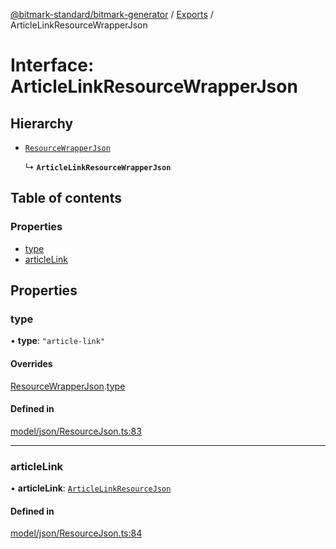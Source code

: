 [@bitmark-standard/bitmark-generator](../API.md) / [Exports](../modules.md) / ArticleLinkResourceWrapperJson

# Interface: ArticleLinkResourceWrapperJson

## Hierarchy

- [`ResourceWrapperJson`](ResourceWrapperJson.md)

  ↳ **`ArticleLinkResourceWrapperJson`**

## Table of contents

### Properties

- [type](ArticleLinkResourceWrapperJson.md#type)
- [articleLink](ArticleLinkResourceWrapperJson.md#articleLink)

## Properties

### type

• **type**: ``"article-link"``

#### Overrides

[ResourceWrapperJson](ResourceWrapperJson.md).[type](ResourceWrapperJson.md#type)

#### Defined in

[model/json/ResourceJson.ts:83](https://github.com/getMoreBrain/bitmark-generator/blob/ccb191f/src/model/json/ResourceJson.ts#L83)

___

### articleLink

• **articleLink**: [`ArticleLinkResourceJson`](ArticleLinkResourceJson.md)

#### Defined in

[model/json/ResourceJson.ts:84](https://github.com/getMoreBrain/bitmark-generator/blob/ccb191f/src/model/json/ResourceJson.ts#L84)
